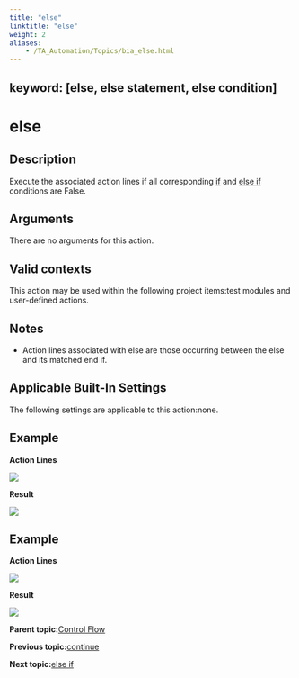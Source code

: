 ```yaml
--- 
title: "else"
linktitle: "else"
weight: 2
aliases: 
    - /TA_Automation/Topics/bia_else.html
---
```

keyword: [else, else statement, else condition]
---

# else

## Description

Execute the associated action lines if all corresponding [if](bia_if.html) and [else if](bia_else_if.html) conditions are False.

## Arguments

There are no arguments for this action.

## Valid contexts

This action may be used within the following project items:test modules and user-defined actions.

## Notes

-   Action lines associated with else are those occurring between the else and its matched end if.

## Applicable Built-In Settings

The following settings are applicable to this action:none.

## Example

**Action Lines**

![](/images//Images/bia_else_pgm.png)

**Result**

![](/images//Images/bia_else_res.png)

## Example

**Action Lines**

![](/images//Images/bia_else_ta4vs_pgm.png)

**Result**

![](/images//Images/bia_else_ta4vs_res.png)

**Parent topic:**[Control Flow](/TA_Automation/Topics/bia_Control_flow.html)

**Previous topic:**[continue](/TA_Automation/Topics/bia_continue.html)

**Next topic:**[else if](/TA_Automation/Topics/bia_else_if.html)


